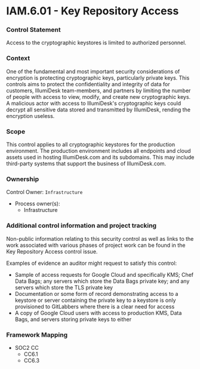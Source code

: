 # IAM.6.01 - Key Repository Access



### Control Statement

Access to the cryptographic keystores is limited to authorized personnel.

###  Context

One of the fundamental and most important security considerations of encryption is protecting cryptographic keys, particularly private keys. This controls aims to protect the confidentiality and integrity of data for customers, IllumiDesk team-members, and partners by limiting the number of people with access to view, modify, and create new cryptographic keys. A malicious actor with access to IllumiDesk's cryptographic keys could decrypt all sensitive data stored and transmitted by IllumiDesk, rending the encryption useless.

###  Scope

This control applies to all cryptographic keystores for the production environment. The production environment includes all endpoints and cloud assets used in hosting IllumiDesk.com and its subdomains. This may include third-party systems that support the business of IllumiDesk.com.

###  Ownership

Control Owner: `Infrastructure`

* Process owner\(s\):
  * Infrastructure

###  Additional control information and project tracking

Non-public information relating to this security control as well as links to the work associated with various phases of project work can be found in the Key Repository Access control issue.

Examples of evidence an auditor might request to satisfy this control:

* Sample of access requests for Google Cloud and specifically KMS; Chef Data Bags; any servers which store the Data Bags private key; and any servers which store the TLS private key
* Documentation or some form of record demonstrating access to a keystore or server containing the private key to a keystore is only provisioned to GitLabbers where there is a clear need for access
* A copy of Google Cloud users with access to production KMS, Data Bags, and servers storing private keys to either

###  Framework Mapping

* SOC2 CC
  * CC6.1
  * CC6.3

